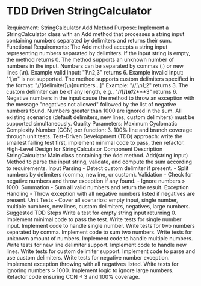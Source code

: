 # TDD Driven StringCalculator

Requirement: StringCalculator Add Method
Purpose:
Implement a StringCalculator class with an Add method that processes a string input containing numbers separated by delimiters and returns their sum.
Functional Requirements:
The Add method accepts a string input representing numbers separated by delimiters.
If the input string is empty, the method returns 0.
The method supports an unknown number of numbers in the input.
Numbers can be separated by commas (,) or new lines (\n).
Example valid input: "1\n2,3" returns 6.
Example invalid input: "1,\n" is not supported.
The method supports custom delimiters specified in the format:
"//[delimiter]\n[numbers...]"
Example: "//;\n1;2" returns 3.
The custom delimiter can be of any length, e.g., "//[***]\n1***2***3" returns 6.
Negative numbers in the input cause the method to throw an exception with the message "negatives not allowed" followed by the list of negative numbers found.
Numbers greater than 1000 are ignored in the sum.
All existing scenarios (default delimiters, new lines, custom delimiters) must be supported simultaneously.
Quality Parameters:
Maximum Cyclomatic Complexity Number (CCN) per function: 3.
100% line and branch coverage through unit tests.
Test-Driven Development (TDD) approach: write the smallest failing test first, implement minimal code to pass, then refactor.
High-Level Design for StringCalculator
Component	Description
StringCalculator	Main class containing the Add method.
Add(string input)	Method to parse the input string, validate, and compute the sum according to requirements.
Input Parsing	- Detect custom delimiter if present.
 	- Split numbers by delimiters (comma, newline, or custom).
Validation	- Check for negative numbers and throw exception if any found.
 	- Ignore numbers > 1000.
Summation	- Sum all valid numbers and return the result.
Exception Handling	- Throw exception with all negative numbers listed if negatives are present.
Unit Tests	- Cover all scenarios: empty input, single number, multiple numbers, new lines, custom delimiters, negatives, large numbers.
Suggested TDD Steps
Write a test for empty string input returning 0.
Implement minimal code to pass the test.
Write tests for single number input.
Implement code to handle single number.
Write tests for two numbers separated by comma.
Implement code to sum two numbers.
Write tests for unknown amount of numbers.
Implement code to handle multiple numbers.
Write tests for new line delimiter support.
Implement code to handle new lines.
Write tests for custom delimiter support.
Implement code to parse and use custom delimiters.
Write tests for negative number exception.
Implement exception throwing with all negatives listed.
Write tests for ignoring numbers > 1000.
Implement logic to ignore large numbers.
Refactor code ensuring CCN ≤ 3 and 100% coverage.
